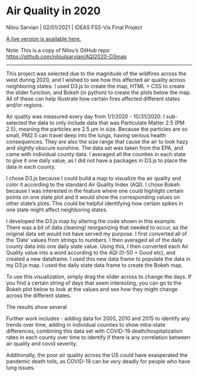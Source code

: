# Air Quality in 2020 

Nilou Sarvian | 02/01/2021 | IDEAS FSS-Vis Final Project

[A live version is available here.](https://ageller.github.io/IDEAS_FSS-Vis/FinalStudentProjects/2021winter/NilouSarvian/index.html)

Note: This is a copy of Nilou’s GitHub repo: https://github.com/niloulsarvian/AQI2020-D3map

____________________________________________________________________

This project was selected due to the magnitude of the wildfires across the west during 2020, and I wished to see how this affected air quality across neighboring states. I used D3.js to create the map, HTML + CSS to create the slider function, and Bokeh (in python) to create the plots below the map. All of these can help illustrate how certain fires affected different states and/or regions. 

Air quality was measured every day from 1/1/2020 - 10/31/2020. I sub-selected the data to only include data that was Particulate Matter 2.5 (PM 2.5), meaning the particles are 2.5 µm in size. Because the particles are so small, PM2.5 can travel deep into the lungs, having serious health consequences. They are also the size range that cause the air to look hazy and slightly obscure sunshine. The data set was taken from the EPA, and came with individual county data. I averaged all the counties in each state to give it one daily value, as I did not have a packages in D3.js to place the data in each county. 

I chose D3.js because I could build a map to visualize the air quality and color it according to the standard Air Quality Index (AQI). I chose Bokeh because I was interested in the feature where one could highlight certain points on one state plot and it would show the corresponding values on other state’s plots. This could be helpful identifying how certain spikes in one state might affect neighboring states.

I developed the D3.js map by altering the code shown in this example. There was a bit of data cleaning/ reorganizing that needed to occur, as the original data set would not have served my purpose. I first converted all of the ‘Date’ values from strings to numbers. I then averaged all of the daily county data into one daily state value. Using this, I then converted each Air Quality value into a word according to the AQI (0-50 = Good etc), and created a new dataframe. I used this new data frame to populate the data in my D3.js map. I used the daily state data frame to create the Bokeh map. 

To use this visualization, simply drag the slider across to change the days. If you find a certain string of days that seem interesting, you can go to the Bokeh plot below to look at the values and see how they might change across the different states. 

The results show several 

Further work includes - adding data for 2005, 2010 and 2015 to identify any trends over time, adding in individual counties to show intra-state differences, combining this data set with COVID-19 death/hospitalization rates in each county over time to identify if there is any correlation between air quality and covid severity. 

Additionally, the poor air quality across the US could have exasperated the pandemic death tolls, as COVID-19 can be very deadly for people who have lung issues.
